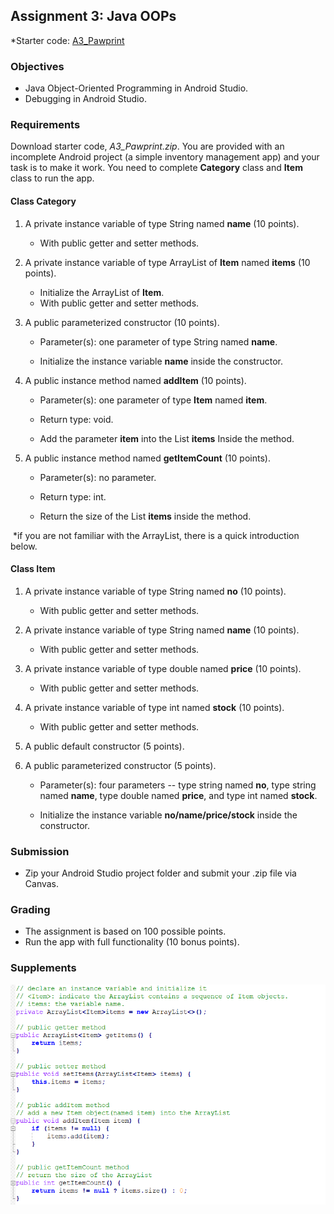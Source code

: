 ## Assignment 3: **Java OOPs**



*Starter code:  [A3_Pawprint](https://github.com/fwangyt/Android-App-Dev-1/blob/master/3/Assignment/A3_Pawprint.zip?raw=true)



### Objectives 

- Java Object-Oriented Programming in Android Studio. 
- Debugging in Android Studio. 



### Requirements 

Download starter code, *A3_Pawprint.zip*. You are provided with an incomplete Android project (a simple inventory management app) and your task is to make it work. You need to complete **Category** class and **Item** class to run the app. 



#### Class **Category** 

1. A private instance variable of type String named **name** (10 points). 
   - With public getter and setter methods. 

2. A private instance variable of type ArrayList of **Item** named **items** (10 points). 
   - Initialize the ArrayList of **Item**.  
   - With public getter and setter methods. 

3. A public parameterized constructor (10 points). 

   - Parameter(s): one parameter of type String named **name**. 

   - Initialize the instance variable **name** inside the constructor. 

4. A public instance method named **addItem** (10 points). 

   - Parameter(s): one parameter of type **Item** named **item**. 

   - Return type: void. 

   - Add the parameter **item** into the List **items** Inside the method. 

5. A public instance method named **getItemCount** (10 points). 

   - Parameter(s): no parameter. 

   - Return type: int. 

   - Return the size of the List **items** inside the method. 

​	*if you are not familiar with the ArrayList, there is a quick introduction below. 



#### Class Item 

1. A private instance variable of type String named **no** (10 points). 
   - With public getter and setter methods. 

2. A private instance variable of type String named **name** (10 points). 
   - With public getter and setter methods. 

3. A private instance variable of type double named **price** (10 points). 
   - With public getter and setter methods. 

4. A private instance variable of type int named **stock** (10 points). 
   - With public getter and setter methods. 

5. A public default constructor (5 points). 

6. A public parameterized constructor (5 points). 

   - Parameter(s): four parameters -- type string named **no**, type string named **name**, type double named **price**, and type int named **stock**. 

   - Initialize the instance variable **no/name/price/stock** inside the constructor. 



### Submission 

- Zip your Android Studio project folder and submit your .zip file via Canvas. 



### Grading 

- The assignment is based on 100 possible points. 
- Run the app with full functionality (10 bonus points). 



### Supplements 

![](https://raw.githubusercontent.com/fwangyt/Android-App-Dev-1/master/3/Assignment/img_1.png)